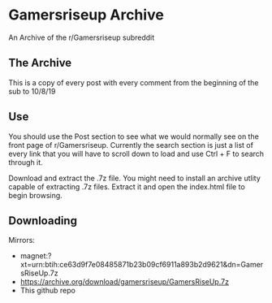 # Gamersriseup Archive
An Archive of the r/Gamersriseup subreddit


## The Archive 
This is a copy of every post with every comment from the beginning of the sub to 10/8/19


## Use
You should use the Post section to see what we would normally see on the front page of r/Gamersriseup. Currently the search section is just a list of every link that you will have to scroll down to load and use Ctrl + F to search through it.

Download and extract the .7z file. You might need to install an archive utlity capable of extracting .7z files. Extract it and open the index.html file to begin browsing. 

## Downloading
Mirrors: 
  - magnet:?xt=urn:btih:ce63d9f7e08485871b23b09cf6911a893b2d9621&dn=GamersRiseUp.7z
  - https://archive.org/download/gamersriseup/GamersRiseUp.7z
  - This github repo

  
